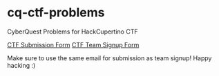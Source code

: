 # cq-ctf-problems
CyberQuest Problems for HackCupertino CTF

[CTF Submission Form](https://docs.google.com/forms/d/e/1FAIpQLSfvDLGmWAheDFyfwfIVsIQNg2j8tLnpmqkar5q0qC5teAdBXg/viewform)
[CTF Team Signup Form](https://docs.google.com/forms/d/e/1FAIpQLScdDf6CVkZTf5CpVYxzoRxg7cJjzAYzXBg0SxI8GOKiQ3exUQ/viewform)

Make sure to use the same email for submission as team signup! Happy hacking :)
